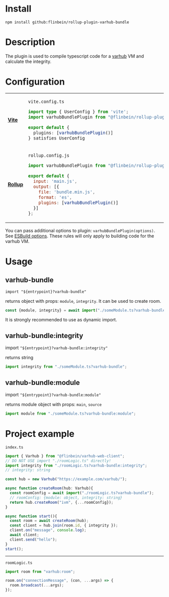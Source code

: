 # Install
```shell
npm install github:flinbein/rollup-plugin-varhub-bundle
```

# Description

The plugin is used to compile typescript code for a [varhub](https://github.com/flinbein/varhub-web-client#readme) VM and calculate the integrity.

# Configuration
<table>
<tr>
<td>

[**Vite**](https://vite.dev/)
</td>
<td>

`vite.config.ts`
```typescript
import type { UserConfig } from 'vite';
import varhubBundlePlugin from "@flinbein/rollup-plugin-varhub-bundle";

export default {
  plugins: [varhubBundlePlugin()]
} satisfies UserConfig
```

</td>
</tr>
<tr>
<td>

[**Rollup**](https://rollupjs.org/)
</td>
<td>

`rollup.config.js`
```javascript
import varhubBundlePlugin from "@flinbein/rollup-plugin-varhub-bundle";

export default {
  input: 'main.js',
  output: [{
    file: 'bundle.min.js',
    format: 'es',
    plugins: [varhubBundlePlugin()]
  }]
};
```
</td>
</tr>
</table>

You can pass additional options to plugin: `varhubBundlePlugin(options)`.
See [ESBuild options](https://esbuild.github.io/api/#general-options).
These rules will only apply to building code for the varhub VM.

# Usage

## varhub-bundle

`import "${entrypoint}?varhub-bundle"`

returns object with props: `module`, `integrity`.
It can be used to create room.

```javascript
const {module, integrity} = await import("./someModule.ts?varhub-bundle");
```
It is strongly recommended to use as dynamic import.

## varhub-bundle:integrity

import `"${entrypoint}?varhub-bundle:integrity"`

returns string
```javascript
import integrity from "./someModule.ts?varhub-bundle";
```

## varhub-bundle:module

import `"${entrypoint}?varhub-bundle:module"`

returns module object with props: `main`, `source`
```javascript
import module from "./someModule.ts?varhub-bundle:module";
```

# Project example
`index.ts`
```typescript
import { Varhub } from "@flinbein/varhub-web-client";
// DO NOT USE import "./roomLogic.ts" directly!
import integrity from "./roomLogic.ts?varhub-bundle:integrity";
// integrity: string

const hub = new Varhub("https://example.com/varhub/");

async function createRoom(hub: Varhub){
  const roomConfig = await import("./roomLogic.ts?varhub-bundle");
  // roomConfig: {module: object, integrity: string}
  return hub.createRoom("ivm", {...roomConfig});
}

async function start(){
  const room = await createRoom(hub);
  const client = hub.join(room.id, { integrity });
  client.on("message", console.log);
  await client;
  client.send("hello");
}
start();

```
---
`roomLogic.ts`
```typescript
import room from "varhub:room";

room.on("connectionMessage", (con, ...args) => {
  room.broadcast(...args);
});
```